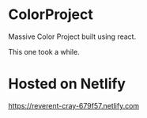 # ColorProject
Massive Color Project built using react.

This one took a while. 

# Hosted on Netlify
https://reverent-cray-679f57.netlify.com

